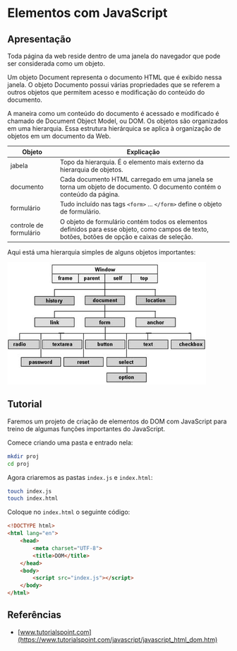 # Elementos com JavaScript

## Apresentação

Toda página da web reside dentro de uma janela do navegador que pode ser considerada como um objeto.

Um objeto Document representa o documento HTML que é exibido nessa janela. O objeto Documento possui várias propriedades que se referem a outros objetos que permitem acesso e modificação do conteúdo do documento.

A maneira como um conteúdo do documento é acessado e modificado é chamado de Document Object Model, ou DOM. Os objetos são organizados em uma hierarquia. Essa estrutura hierárquica se aplica à organização de objetos em um documento da Web.

Objeto      | Explicação
----------- | --------------
jabela      | Topo da hierarquia. É o elemento mais externo da hierarquia de objetos.
documento   | Cada documento HTML carregado em uma janela se torna um objeto de documento. O documento contém o conteúdo da página.
formulário  | Tudo incluído nas tags `<form>` ... `</form>` define o objeto de formulário.
controle de formulário | O objeto de formulário contém todos os elementos definidos para esse objeto, como campos de texto, botões, botões de opção e caixas de seleção.

Aqui está uma hierarquia simples de alguns objetos importantes: 

![dom](img/dom.jpg)

## Tutorial

Faremos um projeto de criação de elementos do DOM com JavaScript para treino de algumas funções importantes do JavaScript.

Comece criando uma pasta e entrado nela:

```sh
mkdir proj
cd proj
```

Agora criaremos as pastas `index.js` e `index.html`:

```sh
touch index.js
touch index.html
```

Coloque no `index.html` o seguinte código:

```html
<!DOCTYPE html>
<html lang="en">
    <head>
        <meta charset="UTF-8">
        <title>DOM</title>
    </head>
    <body>
        <script src="index.js"></script>
    </body>
</html>
```



## Referências

* [www.tutorialspoint.com](https://www.tutorialspoint.com/javascript/javascript_html_dom.htm)
